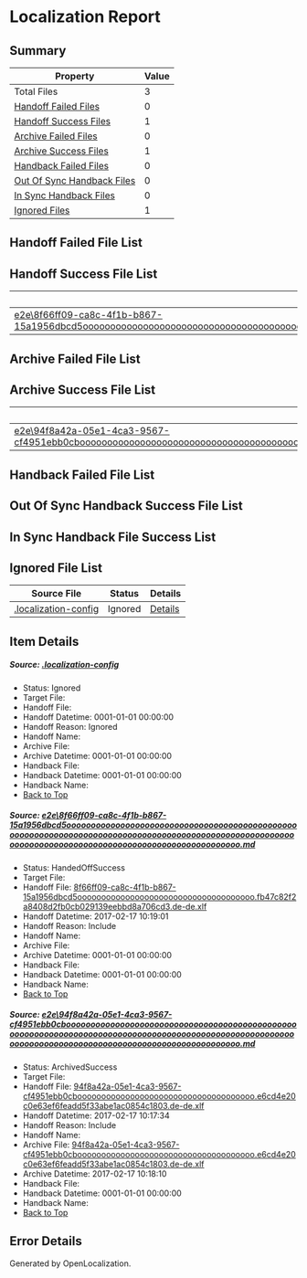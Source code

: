 # <a name='report-top'></a> Localization Report

## Summary
 Property | Value 
 -------- | ----- 
 Total Files | 3
[ Handoff Failed Files ](#handoff-failed-list)| 0
[ Handoff Success Files ](#handoff-success-list)| 1
[ Archive Failed Files ](#archive-failed-list)| 0
[ Archive Success Files ](#archive-success-list)| 1
[ Handback Failed Files ](#handback-failed-list)| 0
[ Out Of Sync Handback Files ](#outofsync-handback-success-list)| 0
[ In Sync Handback Files ](#insync-handback-success-list)| 0
[ Ignored Files ](#ignored-list)| 1

## <a name='handoff-failed-list'></a> Handoff Failed File List

## <a name='handoff-success-list'></a> Handoff Success File List
 Source File | Status | Details 
 ----------- | ------ | ------- 
 [e2e\8f66ff09-ca8c-4f1b-b867-15a1956dbcd5oooooooooooooooooooooooooooooooooooooooooooooooooooooooooooooooooooooooooooooooooooooooooooooooooooooooooooooooooooooooooooooooooooooooooooooooooooooooo.md](https://github.com/OpenLocalizationTestOrg/ol-test0/blob/d79e78a65691a05c0f2ab20a5a9169458e8d1331/e2e/8f66ff09-ca8c-4f1b-b867-15a1956dbcd5oooooooooooooooooooooooooooooooooooooooooooooooooooooooooooooooooooooooooooooooooooooooooooooooooooooooooooooooooooooooooooooooooooooooooooooooooooooooo.md) | HandedOffSuccess | [Details](#1d248f9b6781da4297a0acafb825e636b9bc319c1)

## <a name='archive-failed-list'></a> Archive Failed File List

## <a name='archive-success-list'></a> Archive Success File List
 Source File | Status | Details 
 ----------- | ------ | ------- 
 [e2e\94f8a42a-05e1-4ca3-9567-cf4951ebb0cboooooooooooooooooooooooooooooooooooooooooooooooooooooooooooooooooooooooooooooooooooooooooooooooooooooooooooooooooooooooooooooooooooooooooooooooooooooooo.md](https://github.com/OpenLocalizationTestOrg/ol-test0/blob/dfd1f140332a529d01a96b7ca8e8924f2d517931/e2e/94f8a42a-05e1-4ca3-9567-cf4951ebb0cboooooooooooooooooooooooooooooooooooooooooooooooooooooooooooooooooooooooooooooooooooooooooooooooooooooooooooooooooooooooooooooooooooooooooooooooooooooooo.md) | ArchivedSuccess | [Details](#c9a1d40da4dd71729154f8961bf41743fddf20a72)

## <a name='handback-failed-list'></a> Handback Failed File List

## <a name='outofsync-handback-success-list'></a> Out Of Sync Handback Success File List

## <a name='insync-handback-success-list'></a> In Sync Handback File Success List

## <a name='ignored-list'></a> Ignored File List
 Source File | Status | Details 
 ----------- | ------ | ------- 
 [.localization-config](https://github.com/OpenLocalizationTestOrg/ol-test0/blob/d79e78a65691a05c0f2ab20a5a9169458e8d1331/.localization-config) | Ignored | [Details](#cb0632cf59c1387fc1742bfb9fa3c47f87e2e5c90)

## Item Details
##### <a name='cb0632cf59c1387fc1742bfb9fa3c47f87e2e5c90'></a> Source: [.localization-config](https://github.com/OpenLocalizationTestOrg/ol-test0/blob/d79e78a65691a05c0f2ab20a5a9169458e8d1331/.localization-config)
* Status: Ignored
* Target File: 
* Handoff File: 
* Handoff Datetime: 0001-01-01 00:00:00
* Handoff Reason: Ignored
* Handoff Name: 
* Archive File: 
* Archive Datetime: 0001-01-01 00:00:00
* Handback File: 
* Handback Datetime: 0001-01-01 00:00:00
* Handback Name: 
* [Back to Top](#report-top)

##### <a name='1d248f9b6781da4297a0acafb825e636b9bc319c1'></a> Source: [e2e\8f66ff09-ca8c-4f1b-b867-15a1956dbcd5oooooooooooooooooooooooooooooooooooooooooooooooooooooooooooooooooooooooooooooooooooooooooooooooooooooooooooooooooooooooooooooooooooooooooooooooooooooooo.md](https://github.com/OpenLocalizationTestOrg/ol-test0/blob/d79e78a65691a05c0f2ab20a5a9169458e8d1331/e2e/8f66ff09-ca8c-4f1b-b867-15a1956dbcd5oooooooooooooooooooooooooooooooooooooooooooooooooooooooooooooooooooooooooooooooooooooooooooooooooooooooooooooooooooooooooooooooooooooooooooooooooooooooo.md)
* Status: HandedOffSuccess
* Target File: 
* Handoff File: [8f66ff09-ca8c-4f1b-b867-15a1956dbcd5ooooooooooooooooooooooooooooooooooooo.fb47c82f2a8408d2fb0cb029139eebbd8a706cd3.de-de.xlf](https://github.com/OpenLocalizationTestOrg/ol-test4-handoff/blob/f5a3db02eafc7a43493b4207accf77050a269c37/ol-handoff/OpenLocalizationTestOrg/ol-test4-dede/xinjiang/ht/8f66ff09-ca8c-4f1b-b867-15a1956dbcd5ooooooooooooooooooooooooooooooooooooo.fb47c82f2a8408d2fb0cb029139eebbd8a706cd3.de-de.xlf)
* Handoff Datetime: 2017-02-17 10:19:01
* Handoff Reason: Include
* Handoff Name: 
* Archive File: 
* Archive Datetime: 0001-01-01 00:00:00
* Handback File: 
* Handback Datetime: 0001-01-01 00:00:00
* Handback Name: 
* [Back to Top](#report-top)

##### <a name='c9a1d40da4dd71729154f8961bf41743fddf20a72'></a> Source: [e2e\94f8a42a-05e1-4ca3-9567-cf4951ebb0cboooooooooooooooooooooooooooooooooooooooooooooooooooooooooooooooooooooooooooooooooooooooooooooooooooooooooooooooooooooooooooooooooooooooooooooooooooooooo.md](https://github.com/OpenLocalizationTestOrg/ol-test0/blob/dfd1f140332a529d01a96b7ca8e8924f2d517931/e2e/94f8a42a-05e1-4ca3-9567-cf4951ebb0cboooooooooooooooooooooooooooooooooooooooooooooooooooooooooooooooooooooooooooooooooooooooooooooooooooooooooooooooooooooooooooooooooooooooooooooooooooooooo.md)
* Status: ArchivedSuccess
* Target File: 
* Handoff File: [94f8a42a-05e1-4ca3-9567-cf4951ebb0cbooooooooooooooooooooooooooooooooooooo.e6cd4e20c0e63ef6feadd5f33abe1ac0854c1803.de-de.xlf](https://github.com/OpenLocalizationTestOrg/ol-test4-handoff/blob/8fde9c9e669013161bf5c156d1a26f7f818a0cbc/ol-handoff/OpenLocalizationTestOrg/ol-test4-dede/xinjiang/ht/94f8a42a-05e1-4ca3-9567-cf4951ebb0cbooooooooooooooooooooooooooooooooooooo.e6cd4e20c0e63ef6feadd5f33abe1ac0854c1803.de-de.xlf)
* Handoff Datetime: 2017-02-17 10:17:34
* Handoff Reason: Include
* Handoff Name: 
* Archive File: [94f8a42a-05e1-4ca3-9567-cf4951ebb0cbooooooooooooooooooooooooooooooooooooo.e6cd4e20c0e63ef6feadd5f33abe1ac0854c1803.de-de.xlf](https://github.com/OpenLocalizationTestOrg/ol-test4-handoff/blob/c8597fafa4df46631b3e69e9c91b51c310779dbc/ol-archive/OpenLocalizationTestOrg/ol-test4-dede/xinjiang/ht/94f8a42a-05e1-4ca3-9567-cf4951ebb0cbooooooooooooooooooooooooooooooooooooo.e6cd4e20c0e63ef6feadd5f33abe1ac0854c1803.de-de.xlf)
* Archive Datetime: 2017-02-17 10:18:10
* Handback File: 
* Handback Datetime: 0001-01-01 00:00:00
* Handback Name: 
* [Back to Top](#report-top)


## Error Details

Generated by OpenLocalization.
